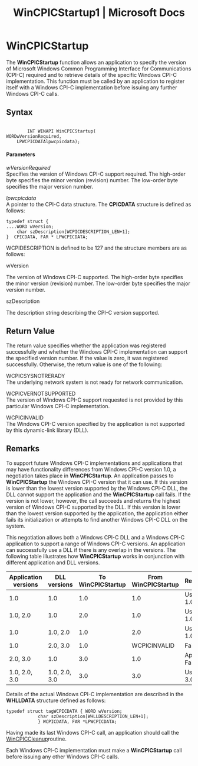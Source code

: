 ﻿---
title: "WinCPICStartup1 | Microsoft Docs"
ms.custom: ""
ms.date: "11/30/2017"
ms.prod: "host-integration-server"
ms.reviewer: ""
ms.suite: ""
ms.tgt_pltfrm: ""
ms.topic: "article"
ms.assetid: fb64a448-261a-48b0-8b14-fe3d7dda75b0
caps.latest.revision: 3
---
# WinCPICStartup
The **WinCPICStartup** function allows an application to specify the version of Microsoft Windows Common Programming Interface for Communications (CPI-C) required and to retrieve details of the specific Windows CPI-C implementation. This function must be called by an application to register itself with a Windows CPI-C implementation before issuing any further Windows CPI-C calls.  
  
## Syntax  
  
```  
  
        INT WINAPI WinCPICStartup(   
WORDwVersionRequired,  
    LPWCPICDATAlpwcpicdata);  
```  
  
#### Parameters  
 *wVersionRequired*  
 Specifies the version of Windows CPI-C support required. The high-order byte specifies the minor version (revision) number. The low-order byte specifies the major version number.  
  
 *lpwcpicdata*  
 A pointer to the CPI-C data structure. The **CPICDATA** structure is defined as follows:  
  
```  
typedef struct {  
....WORD wVersion;  
    char szDescription[WCPICDESCRIPTION_LEN+1];  
}  CPICDATA, FAR * LPWCPICDATA;  
```  
  
 WCPIDESCRIPTION is defined to be 127 and the structure members are as follows:  
  
 wVersion  
  
 The version of Windows CPI-C supported. The high-order byte specifies the minor version (revision) number. The low-order byte specifies the major version number.  
  
 szDescription  
  
 The description string describing the CPI-C version supported.  
  
## Return Value  
 The return value specifies whether the application was registered successfully and whether the Windows CPI-C implementation can support the specified version number. If the value is zero, it was registered successfully. Otherwise, the return value is one of the following:  
  
 WCPICSYSNOTRERADY  
 The underlying network system is not ready for network communication.  
  
 WCPICVERNOTSUPPORTED  
 The version of Windows CPI-C support requested is not provided by this particular Windows CPI-C implementation.  
  
 WCPICINVALID  
 The Windows CPI-C version specified by the application is not supported by this dynamic-link library (DLL).  
  
## Remarks  
 To support future Windows CPI-C implementations and applications that may have functionality differences from Windows CPI-C version 1.0, a negotiation takes place in **WinCPICStartup**. An application passes to **WinCPICStartup** the Windows CPI-C version that it can use. If this version is lower than the lowest version supported by the Windows CPI-C DLL, the DLL cannot support the application and the **WinCPICStartup** call fails. If the version is not lower, however, the call succeeds and returns the highest version of Windows CPI-C supported by the DLL. If this version is lower than the lowest version supported by the application, the application either fails its initialization or attempts to find another Windows CPI-C DLL on the system.  
  
 This negotiation allows both a Windows CPI-C DLL and a Windows CPI-C application to support a range of Windows CPI-C versions. An application can successfully use a DLL if there is any overlap in the versions. The following table illustrates how **WinCPICStartup** works in conjunction with different application and DLL versions.  
  
|Application versions|DLL versions|To WinCPICStartup|From WinCPICStartup|Result|  
|--------------------------|------------------|-----------------------|-------------------------|------------|  
|1.0|1.0|1.0|1.0|Use 1.0|  
|1.0, 2.0|1.0|2.0|1.0|Use 1.0|  
|1.0|1.0, 2.0|1.0|2.0|Use 1.0|  
|1.0|2.0, 3.0|1.0|WCPICINVALID|Fail|  
|2.0, 3.0|1.0|3.0|1.0|App Fails|  
|1.0, 2.0, 3.0|1.0, 2.0, 3.0|3.0|3.0|Use 3.0|  
  
 Details of the actual Windows CPI-C implementation are described in the **WHLLDATA** structure defined as follows:  
  
```  
typedef struct tagWCPICDATA { WORD wVersion;  
            char szDescription[WHLLDESCRIPTION_LEN+1];  
            } WCPICDATA, FAR *LPWCPICDATA;  
```  
  
 Having made its last Windows CPI-C call, an application should call the [WinCPICCleanup](../core/wincpiccleanup1.md)routine.  
  
 Each Windows CPI-C implementation must make a **WinCPICStartup** call before issuing any other Windows CPI-C calls.